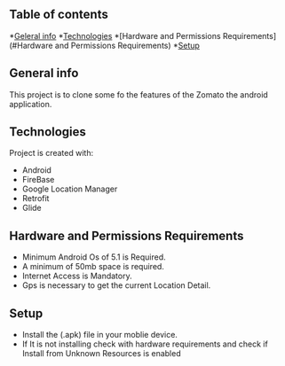 ## Table of contents
*[Geleral info](#General-info)
*[Technologies](#Technologies)
*[Hardware and Permissions Requirements](#Hardware and Permissions Requirements)
*[Setup](#Setup)

## General info
This project is to clone some fo the features of the Zomato the android application.

## Technologies
Project is created with:
* Android
* FireBase
* Google Location Manager
* Retrofit
* Glide
  
## Hardware and Permissions Requirements
* Minimum Android Os of 5.1 is Required.
* A minimum of 50mb space is required.
* Internet Access is Mandatory.
* Gps is necessary to get the current Location Detail.

## Setup
* Install the (.apk) file in your moblie device.
* If It is not installing check with hardware requirements and check if Install from Unknown Resources is enabled
